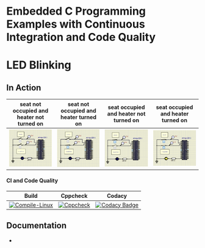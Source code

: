 # Embedded C Programming Examples with Continuous Integration and Code Quality

# LED Blinking 

## In Action

|seat not occupied and heater not turned on|seat not occupied and heater turned on|seat occupied and heater not turned on|seat occupied and heater turned on|
|:--:|:--:|:--:|:--:|
|![seat not occupied and heater not turned on](https://github.com/Anusha-J-5/Embedded_C_Project/blob/main/simulation/off_off.PNG)|![seat not occupied and heater turned on](https://github.com/Anusha-J-5/Embedded_C_Project/blob/main/simulation/off_on.PNG)|![seat occupied and heater not turned on](https://github.com/Anusha-J-5/Embedded_C_Project/blob/main/simulation/on_off.PNG)|![seat occupied and heater turned on](https://github.com/Anusha-J-5/Embedded_C_Project/blob/main/simulation/on_on.PNG)|

#### CI and Code Quality

|Build|Cppcheck|Codacy|
|:--:|:--:|:--:|
|[![Compile-Linux](https://github.com/Anusha-J-5/Embedded_C_Project/actions/workflows/Compile.yml/badge.svg)](https://github.com/Anusha-J-5/Embedded_C_Project/actions/workflows/Compile.yml)|[![Cppcheck](https://github.com/Anusha-J-5/Embedded_C_Project/actions/workflows/CodeQulaity.yml/badge.svg)](https://github.com/Anusha-J-5/Embedded_C_Project/actions/workflows/CodeQulaity.yml)|[![Codacy Badge](https://app.codacy.com/project/badge/Grade/643b7ca2b2dc4daba1e700c216bb87d9)](https://www.codacy.com/gh/Anusha-J-5/Embedded_C_Project/dashboard?utm_source=github.com&amp;utm_medium=referral&amp;utm_content=Anusha-J-5/Embedded_C_Project&amp;utm_campaign=Badge_Grade)|

## Documentation
* 
